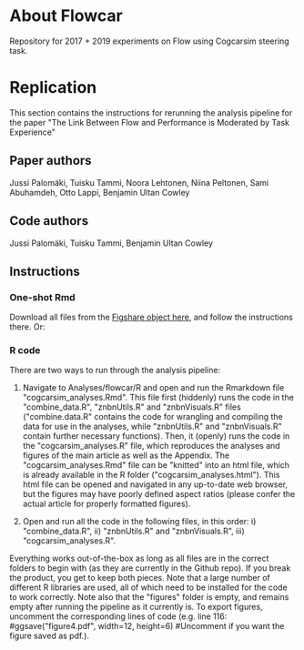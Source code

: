 # About Flowcar

Repository for 2017 + 2019 experiments on Flow using Cogcarsim steering task.

# Replication

This section contains the instructions for rerunning the analysis pipeline for the paper "The Link Between Flow and Performance is Moderated by Task Experience"

## Paper authors
Jussi Palomäki, Tuisku Tammi, Noora Lehtonen, Niina Peltonen, Sami Abuhamdeh, Otto Lappi, Benjamin Ultan Cowley

## Code authors
Jussi Palomäki, Tuisku Tammi, Benjamin Ultan Cowley

## Instructions

### One-shot Rmd
Download all files from the [Figshare object here](https://doi.org/10.6084/m9.figshare.13567409), and follow the instructions there. Or:

### R code
There are two ways to run through the analysis pipeline:

1) Navigate to Analyses/flowcar/R and open and run the Rmarkdown file "cogcarsim_analyses.Rmd". This file first (hiddenly) runs the code in the "combine_data.R", "znbnUtils.R" and "znbnVisuals.R" files ("combine.data.R" contains the code for wrangling and compiling the data for use in the analyses, while "znbnUtils.R" and "znbnVisuals.R" contain further necessary functions). Then, it (openly) runs the code in the "cogcarsim_analyses.R" file, which reproduces the analyses and figures of the main article as well as the Appendix. The "cogcarsim_analyses.Rmd" file can be "knitted" into an html file, which is already available in the R folder ("cogcarsim_analyses.html"). This html file can be opened and navigated in any up-to-date web browser, but the figures may have poorly defined aspect ratios (please confer the actual article for properly formatted figures).

2) Open and run all the code in the following files, in this order: i) "combine_data.R", ii) "znbnUtils.R" and "znbnVisuals.R", iii) "cogcarsim_analyses.R".

Everything works out-of-the-box as long as all files are in the correct folders to begin with (as they are currently in the Github repo). If you break the product, you get to keep both pieces. Note that a large number of different R libraries are used, all of which need to be installed for the code to work correctly. Note also that the "figures" folder is empty, and remains empty after running the pipeline as it currently is. To export figures, uncomment the corresponding lines of code (e.g. line 116: #ggsave("figure4.pdf", width=12, height=6) #Uncomment if you want the figure saved as pdf.).
